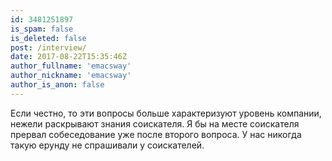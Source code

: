 ```yaml
---
id: 3481251897
is_spam: false
is_deleted: false
post: /interview/
date: 2017-08-22T15:35:46Z
author_fullname: 'emacsway'
author_nickname: 'emacsway'
author_is_anon: false
---
```


<p>Если честно, то эти вопросы больше характеризуют уровень компании, нежели раскрывают знания соискателя. Я бы на месте соискателя прервал собеседование уже после второго вопроса. У нас никогда такую ерунду не спрашивали у соискателей.</p>
